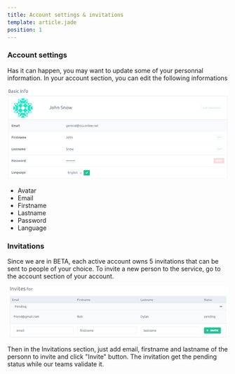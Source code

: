 ```yaml
---
title: Account settings & invitations
template: article.jade
position: 1
---
```


### Account settings

Has it can happen, you may want to update some of your personnal information.
In your account section, you can edit the following informations

![Account settings](../images/account_settings.png "Account settings")

- Avatar
- Email
- Firstname
- Lastname
- Password
- Language

### Invitations

Since we are in BETA, each active account owns 5 invitations that can be sent to people of your choice.
To invite a new person to the service, go to the account section of your account.

![Invitations](../images/invitations.png "Invitations")

Then in the Invitations section, just add email, firstname and lastname of the personn to invite and click "Invite" button.
The invitation get the pending status while our teams validate it.